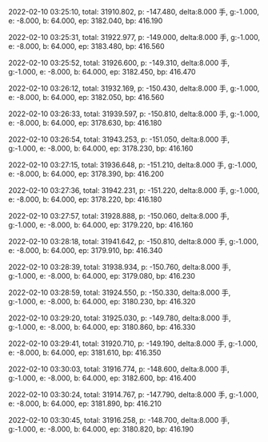 2022-02-10 03:25:10, total: 31910.802, p: -147.480, delta:8.000 手, g:-1.000, e: -8.000, b: 64.000, ep: 3182.040, bp: 416.190

2022-02-10 03:25:31, total: 31922.977, p: -149.000, delta:8.000 手, g:-1.000, e: -8.000, b: 64.000, ep: 3183.480, bp: 416.560

2022-02-10 03:25:52, total: 31926.600, p: -149.310, delta:8.000 手, g:-1.000, e: -8.000, b: 64.000, ep: 3182.450, bp: 416.470

2022-02-10 03:26:12, total: 31932.169, p: -150.430, delta:8.000 手, g:-1.000, e: -8.000, b: 64.000, ep: 3182.050, bp: 416.560

2022-02-10 03:26:33, total: 31939.597, p: -150.810, delta:8.000 手, g:-1.000, e: -8.000, b: 64.000, ep: 3178.630, bp: 416.180

2022-02-10 03:26:54, total: 31943.253, p: -151.050, delta:8.000 手, g:-1.000, e: -8.000, b: 64.000, ep: 3178.230, bp: 416.160

2022-02-10 03:27:15, total: 31936.648, p: -151.210, delta:8.000 手, g:-1.000, e: -8.000, b: 64.000, ep: 3178.390, bp: 416.200

2022-02-10 03:27:36, total: 31942.231, p: -151.220, delta:8.000 手, g:-1.000, e: -8.000, b: 64.000, ep: 3178.220, bp: 416.180

2022-02-10 03:27:57, total: 31928.888, p: -150.060, delta:8.000 手, g:-1.000, e: -8.000, b: 64.000, ep: 3179.220, bp: 416.160

2022-02-10 03:28:18, total: 31941.642, p: -150.810, delta:8.000 手, g:-1.000, e: -8.000, b: 64.000, ep: 3179.910, bp: 416.340

2022-02-10 03:28:39, total: 31938.934, p: -150.760, delta:8.000 手, g:-1.000, e: -8.000, b: 64.000, ep: 3179.080, bp: 416.230

2022-02-10 03:28:59, total: 31924.550, p: -150.330, delta:8.000 手, g:-1.000, e: -8.000, b: 64.000, ep: 3180.230, bp: 416.320

2022-02-10 03:29:20, total: 31925.030, p: -149.780, delta:8.000 手, g:-1.000, e: -8.000, b: 64.000, ep: 3180.860, bp: 416.330

2022-02-10 03:29:41, total: 31920.710, p: -149.190, delta:8.000 手, g:-1.000, e: -8.000, b: 64.000, ep: 3181.610, bp: 416.350

2022-02-10 03:30:03, total: 31916.774, p: -148.600, delta:8.000 手, g:-1.000, e: -8.000, b: 64.000, ep: 3182.600, bp: 416.400

2022-02-10 03:30:24, total: 31914.767, p: -147.790, delta:8.000 手, g:-1.000, e: -8.000, b: 64.000, ep: 3181.890, bp: 416.210

2022-02-10 03:30:45, total: 31916.258, p: -148.700, delta:8.000 手, g:-1.000, e: -8.000, b: 64.000, ep: 3180.820, bp: 416.190